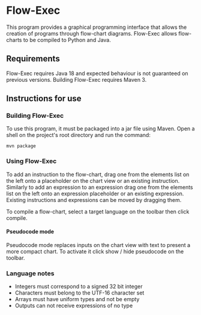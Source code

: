 # Flow-Exec
This program provides a graphical programming interface that allows the creation of programs through flow-chart diagrams. Flow-Exec allows flow-charts to be compiled to Python and Java.

## Requirements
Flow-Exec requires Java 18 and expected behaviour is not guaranteed on previous versions. Building Flow-Exec requires Maven 3.

## Instructions for use
### Building Flow-Exec
To use this program, it must be packaged into a jar file using Maven. Open a shell on the project's root directory and run the command:

``mvn package``

### Using Flow-Exec
To add an instruction to the flow-chart, drag one from the elements list on the left onto a placeholder on the chart view or an existing instruction. Similarly to add an expression to an expression drag one from the elements list on the left onto an expression placeholder or an existing expression. Existing instructions and expressions can be moved by dragging them.

To compile a flow-chart, select a target language on the toolbar then click compile.

#### Pseudocode mode
Pseudocode mode replaces inputs on the chart view with text to present a more compact chart. To activate it click show / hide pseudocode on the toolbar.

### Language notes
- Integers must correspond to a signed 32 bit integer
- Characters must belong to the UTF-16 character set
- Arrays must have uniform types and not be empty
- Outputs can not receive expressions of no type
